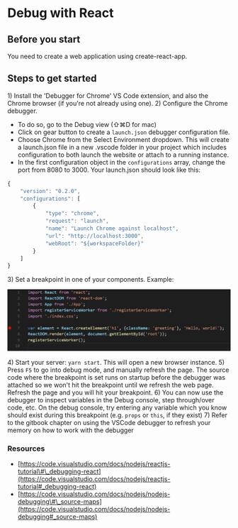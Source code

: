 # Debug with React

## Before you start

You need to create a web application using create-react-app.

## Steps to get started

1\) Install the 'Debugger for Chrome' VS Code extension, and also the Chrome browser \(if you're not already using one\). 2\) Configure the Chrome debugger.

* To do so, go to the Debug view \(⇧⌘D for mac\)
* Click on gear button to create a `launch.json` debugger configuration file.
* Choose Chrome from the Select Environment dropdown. This will create a launch.json file in a new .vscode folder in your project which includes configuration to both launch the website or attach to a running instance.
* In the first configuration object in the `configurations` array, change the port from 8080 to 3000. Your launch.json should look like this:

```javascript
{
    "version": "0.2.0",
    "configurations": [
        {
            "type": "chrome",
            "request": "launch",
            "name": "Launch Chrome against localhost",
            "url": "http://localhost:3000",
            "webRoot": "${workspaceFolder}"
        }
    ]
}
```

3\) Set a breakpoint in one of your components. Example:

![](../.gitbook/assets/react_breakpoint.png)

4\) Start your server: `yarn start`. This will open a new browser instance. 5\) Press `F5` to go into debug mode, and manually refresh the page. The source code where the breakpoint is set runs on startup before the debugger was attached so we won't hit the breakpoint until we refresh the web page. Refresh the page and you will hit your breakpoint. 6\) You can now use the debugger to inspect variables in the Debug console, step through/over code, etc. On the debug console, try entering any variable which you know should exist during this breakpoint \(e.g. `props` or `this`, if they exist\) 7\) Refer to the gitbook chapter on using the VSCode debugger to refresh your memory on how to work with the debugger

### Resources

* [https://code.visualstudio.com/docs/nodejs/reactjs-tutorial\#\_debugging-react](https://code.visualstudio.com/docs/nodejs/reactjs-tutorial#_debugging-react)
* [https://code.visualstudio.com/docs/nodejs/nodejs-debugging\#\_source-maps](https://code.visualstudio.com/docs/nodejs/nodejs-debugging#_source-maps)

